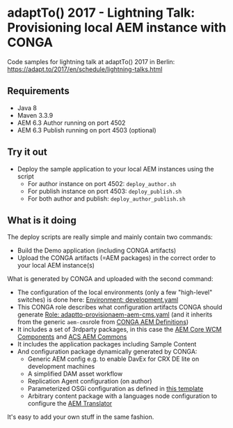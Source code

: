 adaptTo() 2017 - Lightning Talk: Provisioning local AEM instance with CONGA
========================================================================

Code samples for lightning talk at adaptTo() 2017 in Berlin:<br/>
https://adapt.to/2017/en/schedule/lightning-talks.html


Requirements
------------

* Java 8
* Maven 3.3.9
* AEM 6.3 Author running on port 4502
* AEM 6.3 Publish running on port 4503 (optional)


Try it out
----------

* Deploy the sample application to your local AEM instances using the script
  * For author instance on port 4502: `deploy_author.sh`
  * For publish instance on port 4503: `deploy_publish.sh`
  * For both author and publish: `deploy_author_publish.sh`


What is it doing
----------------

The deploy scripts are really simple and mainly contain two commands:

* Build the Demo application (including CONGA artifacts)
* Upload the CONGA artifacts (=AEM packages) in the correct order to your local AEM instance(s)

What is generated by CONGA and uploaded with the second command:

* The configuration of the local environments (only a few "high-level" switches) is done here:
  [Environment: development.yaml](https://github.com/adaptto/2017-provisioning-local-aem-with-conga/blob/master/config-definition/src/main/dev-environments/development.yaml)
* This CONGA role describes what configuration artifacts CONGA should generate
  [Role: adaptto-provisionaem-aem-cms.yaml](https://github.com/adaptto/2017-provisioning-local-aem-with-conga/blob/master/config-definition/src/main/roles/adaptto-provisionaem-aem-cms.yaml)
  (and it inherits from the generic `aem-cms`role from [CONGA AEM Definitions](http://devops.wcm.io/conga/definitions/aem/))
* It includes a set of 3rdparty packages, in this case the [AEM Core WCM Components](https://github.com/Adobe-Marketing-Cloud/aem-core-wcm-components) and [ACS AEM Commons](https://adobe-consulting-services.github.io/acs-aem-commons/)
* It includes the application packages including Sample Content
* And configuration package dynamically generated by CONGA:
  * Generic AEM config e.g. to enable DavEx for CRX DE lite on development machines
  * A simplified DAM asset workflow
  * Replication Agent configuration (on author)
  * Parameterized OSGi configuration as defined in [this template](https://github.com/adaptto/2017-provisioning-local-aem-with-conga/blob/master/config-definition/src/main/templates/adaptto-provisionaem-aem-cms/adaptto-provisionaem-aem-cms-config.provisioning.hbs)
  * Arbitrary content package with a languages node configuration to configure the [AEM Translator](https://docs.adobe.com/docs/en/aem/6-3/develop/components/i18n/translator.html)

It's easy to add your own stuff in the same fashion.
